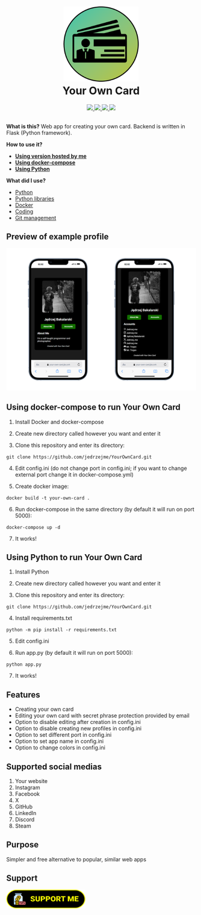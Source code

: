 <h1 align = 'center'>
    <img 
        src = '/assets/icon.png' 
        height = '200' 
        width = '200' 
        alt = 'Icon' 
    />
    <br>
    Your Own Card
    <br>
</h1>

<div align = 'center'>
    <a href = 'https://github.com/jedrzejme/YourOwnCard/'>
        <img src = 'https://img.shields.io/github/stars/jedrzejme/YourOwnCard?style=for-the-badge&color=%23cfb002'/>
    </a>
    <a href = 'https://github.com/jedrzejme/YourOwnCard/tags'>
        <img src = 'https://img.shields.io/github/v/tag/jedrzejme/YourOwnCard?style=for-the-badge&label=version'/>
    </a>
    <a href = 'https://github.com/jedrzejme/YourOwnCard/issues'>
        <img src = 'https://img.shields.io/github/issues/jedrzejme/YourOwnCard?style=for-the-badge&color=%23ff6f00'/>
    </a>
    <a href = 'https://github.com/jedrzejme/YourOwnCard/pulls'>
        <img src = 'https://img.shields.io/github/issues-pr/jedrzejme/YourOwnCard?style=for-the-badge'/>
    </a>
</div>

<br>

**What is this?** Web app for creating your own card. Backend is written in Flask (Python framework).

**How to use it?**
* [**Using version hosted by me**](https://your-own-card.jbs.ovh)
* [**Using docker-compose**](#using-docker-compose-to-run-your-own-card)
* [**Using Python**](#using-python-to-run-your-own-card)

**What did I use?**
* [Python](https://www.python.org/)
* [Python libraries](/requirements.txt)
* [Docker](https://www.docker.com/)
* [Coding](https://code.visualstudio.com/)
* [Git management](https://desktop.github.com/)

## Preview of example profile
[![](/assets/preview.png)](https://your-own-card.jbs.ovh/profile/jedrzej)

## Using docker-compose to run Your Own Card
1) Install Docker and docker-compose

2) Create new directory called however you want and enter it

3) Clone this repository and enter its directory:
```
git clone https://github.com/jedrzejme/YourOwnCard.git
```

4) Edit config.ini (do not change port in config.ini; if you want to change external port change it in docker-compose.yml)

5) Create docker image:
```
docker build -t your-own-card .
```

6) Run docker-compose in the same directory (by default it will run on port 5000):
```
docker-compose up -d
```
7) It works!

## Using Python to run Your Own Card
1) Install Python

2) Create new directory called however you want and enter it

3) Clone this repository and enter its directory:
```
git clone https://github.com/jedrzejme/YourOwnCard.git
```

4) Install requirements.txt
```
python -m pip install -r requirements.txt
```

5) Edit config.ini

6) Run app.py (by default it will run on port 5000):
```
python app.py
```

7) It works!

## Features
* Creating your own card
* Editing your own card with secret phrase protection provided by email
* Option to disable editing after creation in config.ini
* Option to disable creating new profiles in config.ini
* Option to set different port in config.ini
* Option to set app name in config.ini
* Option to change colors in config.ini

## Supported social medias
1) Your website
2) Instagram
3) Facebook
4) X
5) GitHub
6) LinkedIn
7) Discord
8) Steam

## Purpose
Simpler and free alternative to popular, similar web apps

## Support
<p><a href="https://support.jedrzej.me/" target="_blank"> <img align="left" src="https://raw.githubusercontent.com/jedrzejme/jedrzejme/main/assets/supportme.svg" height="50" width="210" alt="jedrzejme" /></a></p>